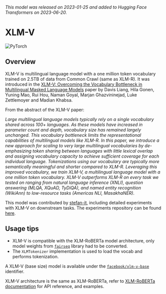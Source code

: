 <!--Copyright 2023 The HuggingFace Team. All rights reserved.

Licensed under the Apache License, Version 2.0 (the "License"); you may not use this file except in compliance with
the License. You may obtain a copy of the License at

http://www.apache.org/licenses/LICENSE-2.0

Unless required by applicable law or agreed to in writing, software distributed under the License is distributed on
an "AS IS" BASIS, WITHOUT WARRANTIES OR CONDITIONS OF ANY KIND, either express or implied. See the License for the
specific language governing permissions and limitations under the License.

⚠️ Note that this file is in Markdown but contain specific syntax for our doc-builder (similar to MDX) that may not be
rendered properly in your Markdown viewer.

-->
*This model was released on 2023-01-25 and added to Hugging Face Transformers on 2023-06-20.*

# XLM-V

<div class="flex flex-wrap space-x-1">
<img alt="PyTorch" src="https://img.shields.io/badge/PyTorch-DE3412?style=flat&logo=pytorch&logoColor=white">
</div>

## Overview

XLM-V is multilingual language model with a one million token vocabulary trained on 2.5TB of data from Common Crawl (same as XLM-R).
It was introduced in the [XLM-V: Overcoming the Vocabulary Bottleneck in Multilingual Masked Language Models](https://huggingface.co/papers/2301.10472)
paper by Davis Liang, Hila Gonen, Yuning Mao, Rui Hou, Naman Goyal, Marjan Ghazvininejad, Luke Zettlemoyer and Madian Khabsa.

From the abstract of the XLM-V paper:

*Large multilingual language models typically rely on a single vocabulary shared across 100+ languages.
As these models have increased in parameter count and depth, vocabulary size has remained largely unchanged.
This vocabulary bottleneck limits the representational capabilities of multilingual models like XLM-R.
In this paper, we introduce a new approach for scaling to very large multilingual vocabularies by
de-emphasizing token sharing between languages with little lexical overlap and assigning vocabulary capacity
to achieve sufficient coverage for each individual language. Tokenizations using our vocabulary are typically
more semantically meaningful and shorter compared to XLM-R. Leveraging this improved vocabulary, we train XLM-V,
a multilingual language model with a one million token vocabulary. XLM-V outperforms XLM-R on every task we
tested on ranging from natural language inference (XNLI), question answering (MLQA, XQuAD, TyDiQA), and
named entity recognition (WikiAnn) to low-resource tasks (Americas NLI, MasakhaNER).*

This model was contributed by [stefan-it](https://huggingface.co/stefan-it), including detailed experiments with XLM-V on downstream tasks.
The experiments repository can be found [here](https://github.com/stefan-it/xlm-v-experiments).

## Usage tips

- XLM-V is compatible with the XLM-RoBERTa model architecture, only model weights from [`fairseq`](https://github.com/facebookresearch/fairseq)
  library had to be converted.
- The `XLMTokenizer` implementation is used to load the vocab and performs tokenization.

A XLM-V (base size) model is available under the [`facebook/xlm-v-base`](https://huggingface.co/facebook/xlm-v-base) identifier.

<Tip>

XLM-V architecture is the same as XLM-RoBERTa, refer to [XLM-RoBERTa documentation](xlm-roberta) for API reference, and examples.
</Tip>

